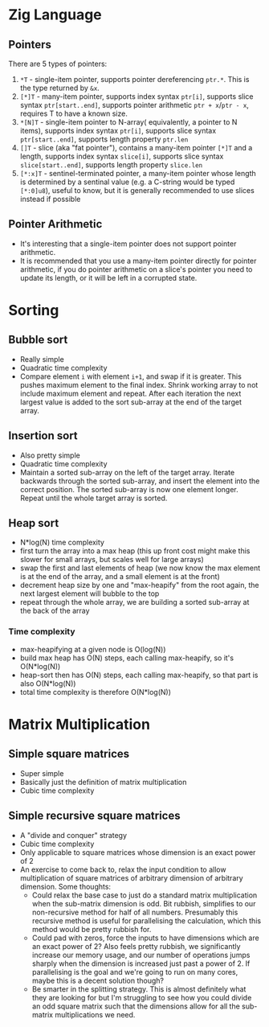 # Zig Language
## Pointers
There are 5 types of pointers:
1. `*T` - single-item pointer, supports pointer dereferencing `ptr.*`. This is the type returned by `&x`.
2. `[*]T` - many-item pointer, supports index syntax `ptr[i]`, supports slice syntax `ptr[start..end]`, supports pointer arithmetic `ptr + x`/`ptr - x`, requires T to have a known size.
3. `*[N]T` - single-item pointer to N-array( equivalently, a pointer to N items), supports index syntax `ptr[i]`, supports slice syntax `ptr[start..end]`, supports length property `ptr.len`
4. `[]T` - slice (aka "fat pointer"), contains a many-item pointer `[*]T` and a length, supports index syntax `slice[i]`, supports slice syntax `slice[start..end]`, supports length property `slice.len`
5. `[*:x]T` - sentinel-terminated pointer, a many-item pointer whose length is determined by a sentinal value (e.g. a C-string would be typed `[*:0]u8`), useful to know, but it is generally recommended to use slices instead if possible

## Pointer Arithmetic
- It's interesting that a single-item pointer does not support pointer arithmetic. 
- It is recommended that you use a many-item pointer directly for pointer arithmetic, if you do pointer arithmetic on a slice's pointer you need to update its length, or it will be left in a corrupted state.

# Sorting
## Bubble sort
- Really simple
- Quadratic time complexity
- Compare element `i` with element `i+1`, and swap if it is greater. This pushes maximum element to the final index. Shrink working array to not include maximum element and repeat. After each iteration the next largest value is added to the sort sub-array at the end of the target array. 

## Insertion sort
- Also pretty simple
- Quadratic time complexity
- Maintain a sorted sub-array on the left of the target array. Iterate backwards through the sorted sub-array, and insert the element into the correct position. The sorted sub-array is now one element longer. Repeat until the whole target array is sorted.

## Heap sort
- N*log(N) time complexity
- first turn the array into a max heap (this up front cost might make this slower for small arrays, but scales well for large arrays)
- swap the first and last elements of heap (we now know the max element is at the end of the array, and a small element is at the front)
- decrement heap size by one and "max-heapify" from the root again, the next largest element will bubble to the top
- repeat through the whole array, we are building a sorted sub-array at the back of the array

### Time complexity
- max-heapifying at a given node is O(log(N))
- build max heap has O(N) steps, each calling max-heapify, so it's O(N*log(N))
- heap-sort then has O(N) steps, each calling max-heapify, so that part is also O(N*log(N))
- total time complexity is therefore O(N*log(N))

# Matrix Multiplication
## Simple square matrices
- Super simple
- Basically just the definition of matrix multiplication
- Cubic time complexity

## Simple recursive square matrices
- A "divide and conquer" strategy
- Cubic time complexity
- Only applicable to square matrices whose dimension is an exact power of 2 
- An exercise to come back to, relax the input condition to allow multiplication of square matrices of arbitrary dimension of arbitrary dimension. Some thoughts:
    - Could relax the base case to just do a standard matrix multiplication when the sub-matrix dimension is odd. Bit rubbish, simplifies to our non-recursive method for half of all numbers. Presumably this recursive method is useful for parallelising the calculation, which this method would be pretty rubbish for.
    - Could pad with zeros, force the inputs to have dimensions which are an exact power of 2? Also feels pretty rubbish, we significantly increase our memory usage, and our number of operations jumps sharply when the dimension is increased just past a power of 2. If parallelising is the goal and we're going to run on many cores, maybe this is a decent solution though? 
    - Be smarter in the splitting strategy. This is almost definitely what they are looking for but I'm struggling to see how you could divide an odd square matrix such that the dimensions allow for all the sub-matrix multiplications we need.
